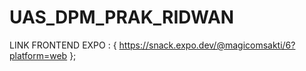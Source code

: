 # UAS_DPM_PRAK_RIDWAN

LINK FRONTEND EXPO :
{
  https://snack.expo.dev/@magicomsakti/6?platform=web
  };
